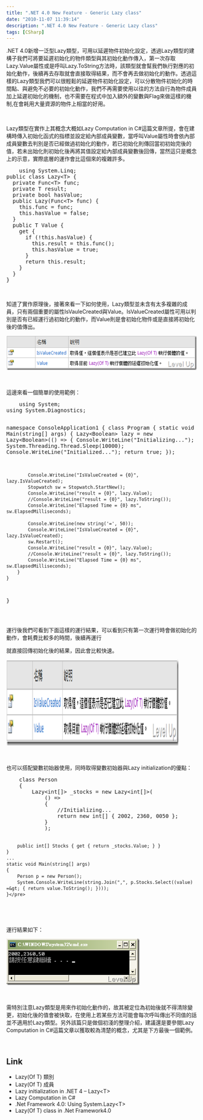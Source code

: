 ```yaml
---
title: ".NET 4.0 New Feature - Generic Lazy class"
date: "2010-11-07 11:39:14"
description: ".NET 4.0 New Feature - Generic Lazy class"
tags: [CSharp]
---
```


<p>
	.NET 4.0新增一泛型Lazy類型，可用以延遲物件初始化設定，透過Lazy類型的建構子我們可將要延遲初始化的物件類型與其初始化動作傳入，第一次存取Lazy.Value屬性或是呼叫Lazy.ToString方法時，該類型就會幫我們執行對應的初始化動作，後續再去存取就會直接取得結果，而不會再去做初始化的動作。透過這樣的Lazy類型我們可以很輕鬆的延遲物件初始化設定，可以分散物件初始化的時間點、與避免不必要的初始化動作，我們不再需要使用以往的方法自行為物件成員加上延遲初始化的機制，也不需要在程式中加入額外的變數與Flag來做這樣的機制,在會耗用大量資源的物件上相當的好用。</p>
<p>
	 </p>
<p>
	Lazy類型在實作上其概念大概如Lazy Computation in C#這篇文章所提，會在建構時傳入初始化函式的指標並設定給內部成員變數，當呼叫Value屬性時會依內部成員變數去判別是否已經做過初始化的動作，若已初始化則傳回當初初始完後的值，若未出始化則初始化後再將其值設定給內部成員變數後回傳，當然這只是概念上的示意，實際底層的運作會比這個來的複雜許多。</p>
<div class="wlWriterSmartContent" id="scid:812469c5-0cb0-4c63-8c15-c81123a09de7:47430b89-21c9-4963-8603-3db91b5b590c" style="padding-right: 0px; display: inline; padding-left: 0px; float: none; padding-bottom: 0px; margin: 0px; padding-top: 0px">
	<pre class="c#" name="code">
	using System.Linq;
public class Lazy&lt;T&gt; {
  private Func&lt;T&gt; func;
  private T result;
  private bool hasValue;
  public Lazy(Func&lt;T&gt; func) {
    this.func = func;
    this.hasValue = false;
  }
  public T Value {
    get {
      if (!this.hasValue) { 
        this.result = this.func(); 
        this.hasValue = true; 
      }
      return this.result;
    }
  }
}</pre>
</div>
<p>
	 </p>
<p>
	知道了實作原理後，接著來看一下如何使用，Lazy類型並未含有太多複雜的成員，只有兩個重要的屬性IsVauleCreated與Value。IsValueCreated屬性可用以判別是否有已經運行過初始化的動作，而Value則是會初始化物件或是直接將初始化後的值傳出。</p>
<p>
	<img alt="image" border="0" height="91" src="\images\posts\18860\image_thumb.png" style="border-top-width: 0px; border-left-width: 0px; border-bottom-width: 0px; border-right-width: 0px" width="562" /></p>
<p>
	 </p>
<p>
	這邊來看一個簡單的使用範例：</p>
<div class="wlWriterSmartContent" id="scid:812469c5-0cb0-4c63-8c15-c81123a09de7:44cfb4de-b33c-436d-9ee7-5d2a9018e21f" style="padding-right: 0px; display: inline; padding-left: 0px; float: none; padding-bottom: 0px; margin: 0px; padding-top: 0px">
	<pre class="c#" name="code">
	using System;
using System.Diagnostics;

namespace ConsoleApplication1
{
    class Program
    {
        static void Main(string[] args)
        {
            Lazy&lt;Boolean&gt; lazy = new Lazy&lt;Boolean&gt;(() =&gt;
            {
                Console.WriteLine("Initializing...");
                System.Threading.Thread.Sleep(10000);
                Console.WriteLine("Initialized...");
                return true;
            });

            Console.WriteLine("IsValueCreated = {0}", lazy.IsValueCreated);
            Stopwatch sw = Stopwatch.StartNew();
            Console.WriteLine("result = {0}", lazy.Value);
            //Console.WriteLine("result = {0}", lazy.ToString());
            Console.WriteLine("Elapsed Time = {0} ms", sw.ElapsedMilliseconds);

            Console.WriteLine(new string('=', 50));
            Console.WriteLine("IsValueCreated = {0}", lazy.IsValueCreated);
            sw.Restart();
            Console.WriteLine("result = {0}", lazy.Value);
            //Console.WriteLine("result = {0}", lazy.ToString());
            Console.WriteLine("Elapsed Time = {0} ms", sw.ElapsedMilliseconds);
        }
    }
}</pre>
</div>
<p>
	 </p>
<p>
	運行後我們可看到下面這樣的運行結果，可以看到只有第一次運行時會做初始化的動作，會耗費比較多的時間，後續再運行</p>
<p>
	就直接回傳初始化後的結果，因此會比較快速。</p>
<p>
	<img alt="image" border="0" height="227" src="\images\posts\18860\image_thumb.png" style="border-top-width: 0px; border-left-width: 0px; border-bottom-width: 0px; border-right-width: 0px" width="456" /></p>
<p>
	 </p>
<p>
	也可以搭配變數初始器使用，同時取得變數初始器與Lazy initialization的優點：</p>
<div class="wlWriterSmartContent" id="scid:812469c5-0cb0-4c63-8c15-c81123a09de7:e86b5db3-ed15-4d88-b816-df64e3196f1b" style="padding-right: 0px; display: inline; padding-left: 0px; float: none; padding-bottom: 0px; margin: 0px; padding-top: 0px">
	<pre class="c#" name="code">
	class Person
    {
        Lazy&lt;int[]&gt; _stocks = new Lazy&lt;int[]&gt;(
            () =&gt;
            {
                //Initializing...
                return new int[] { 2002, 2360, 0050 };
            }
            );

        public int[] Stocks { get { return _stocks.Value; } }
    }
    ...
    static void Main(string[] args)
    {
        Person p = new Person();
        System.Console.WriteLine(string.Join(",", p.Stocks.Select((value) =&gt; { return value.ToString(); })));
    }</pre>
</div>
<p>
	 </p>
<p>
	運行結果如下：</p>
<p>
	<img alt="image" border="0" height="123" src="\images\posts\18860\image_thumb_1.png" style="border-top-width: 0px; border-left-width: 0px; border-bottom-width: 0px; border-right-width: 0px" width="353" /></p>
<p>
	 </p>
<p>
	需特別注意Lazy類型是用來作初始化動作的，故其被定位為初始後就不得清除變更，初始化後的值會被快取，在使用上若某些方法可能會每次呼叫傳出不同值的話並不適用於Lazy類型。另外該篇只是做個初淺的整理介紹，建議還是要參閱Lazy Computation in C#這篇文章以獲取較為清楚的概念，尤其是下方最後一個範例。</p>
<p>
	 </p>
<h2>
	Link</h2>
<ul>
	<li>
		Lazy(Of T) 類別</li>
	<li>
		Lazy(Of T) 成員</li>
	<li>
		Lazy initialization in .NET 4 – Lazy&lt;T&gt;</li>
	<li>
		Lazy Computation in C#</li>
	<li>
		.Net Framework 4.0: Using System.Lazy&lt;T&gt;</li>
	<li>
		Lazy(Of T) class in .Net Framework4.0</li>
</ul>

